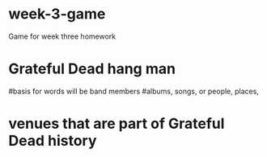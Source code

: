 # week-3-game
Game for week three homework

# Grateful Dead hang man
#basis for words will be band members
#albums, songs, or people, places,  
# venues that are part of Grateful Dead history

